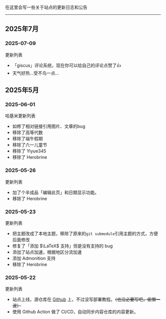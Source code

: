 在这里会写一些关于站点的更新日志和公告

---

## 2025年7月

### 2025-07-09

更新列表

- 「giscus」评论系统，现在你可以给自己的评论点赞了👍
- 天气好热...受不鸟一点...

## 2025年5月

### 2025-06-01

哈基米更新列表

- 如修了相对链接引用图片、文章的bug
- 移除了高等代数
- 移除了端午假期
- 移除了六一儿童节
- 移除了 Yiyue345
- 移除了 Herobrine

### 2025-05-26

更新列表

- 加了个半成品「编辑此页」和日期显示功能。
- 移除了 Herobrine

### 2025-05-23

更新列表

- 把主题改成了本地主题，移除了原来的`git submodule`引用主题的方式，方便后面修改
- 修复了「添加 $\LaTeX$ 支持」但是没有支持的 bug
- 添加了站点加速，根据地区分流加速
- 添加 Admonition 支持
- 移除了 Herobrine

### 2025-05-22

更新列表

- 站点上线，源仓库在 [Github](https://github.com/FishCat233/brain-init-gate) 上，不过没写部署教程。~~（也没必要写吧，偷懒一波）~~
- 使用 Github Action 做了 CI/CD，自动同步内容仓库的内容更新。